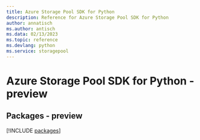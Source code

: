 ```yaml
---
title: Azure Storage Pool SDK for Python
description: Reference for Azure Storage Pool SDK for Python
author: annatisch
ms.author: antisch
ms.data: 02/13/2023
ms.topic: reference
ms.devlang: python
ms.service: storagepool
---
```

# Azure Storage Pool SDK for Python - preview
## Packages - preview
[!INCLUDE [packages](storage-pool-index.md)]